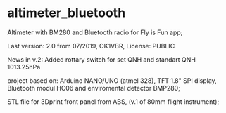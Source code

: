 # altimeter_bluetooth
Altimeter with BM280 and Bluetooth radio for Fly is Fun app;

Last version: 2.0 from 07/2019, OK1VBR, License: PUBLIC

News in v.2:
Added rottary switch for set QNH and standart QNH 1013.25hPa 

project based on:
Arduino NANO/UNO (atmel 328), TFT 1.8" SPI display, Bluetooth modul HC06 and enviromental detector BMP280;

STL file for 3Dprint front panel from ABS, (v.1 of 80mm flight instrument);

